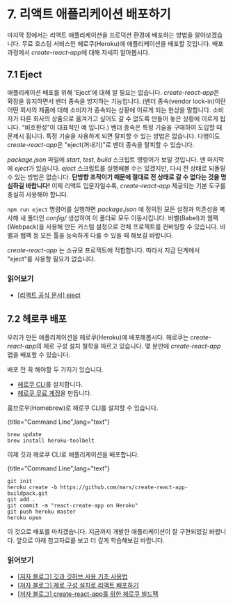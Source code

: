# 7. 리액트 애플리케이션 배포하기
마지막 장에서는 리액트 애플리케이션을 프로덕션 환경에 배포하는 방법을 알아보겠습니다. 무료 호스팅 서비스인 헤로쿠(Heroku)에 애플리케이션을 배포할 것입니다. 배포 과정에서 *create-react-app*에 대해 자세히 알아봅시다.

## 7.1 Eject

애플리케이션 배포를 위해 'Eject'에 대해 알 필요는 없습니다. *create-react-app*은 확장을 유지하면서 벤더 종속을 방지하는 기능입니다. (벤더 종속(vendor lock-in)이란 어떤 회사의 제품에 대해 소비자가 종속되는 상황에 이르게 되는 현상을 말합니다. 소비자가 다른 회사의 상품으로 옮겨가고 싶어도 갈 수 없도록 만들어 놓은 상황에 이르게 됩니다. “비호환성”이 대표적인 예 입니다.)  벤더 종속은 특정 기술을 구매하여 도입할 때 문제시 됩니다. 특정 기술을 사용하게 되면 탈피할 수 있는 방법은 없습니다. 다행이도 *create-react-app*은 "eject(꺼내기)"로 벤더 종속을 탈피할 수 있습니다.

*package.json* 파일에 *start*, *test*, *build* 스크립트 명령어가 보일 것입니다. 맨 마지막에 *eject*가 있습니다. *eject* 스크립트를 실행해볼 수는 있겠지만, 다시 전 상태로 되돌릴 수 있는 방법은 없습니다. **단방향 조작이기 때문에 절대로 전 상태로 갈 수 없다는 것을 명심하길 바랍니다!** 이제 리액트 입문자일수록, *create-react-app* 제공되는 기본 도구를 충실히 사용해야 합니다. 

`npm run eject` 명령어를 실행하면  *package.json* 에 정의된 모든 설정과 의존성을 복사해 새 폴더인 *config/* 생성하여 이 폴더로 모두 이동시킵니다. 바벨(Babel)과 웹팩(Webpack)을 사용해 만든 커스텀 설정으로 전체 프로젝트를 컨버팅할 수 있습니다. 바벨과 웹팩 등 모든 툴을 능숙하게 다룰 수 있을 때 해보길 바랍니다.

*create-react-app* 는 소규모 프로젝트에 적합합니다. 따라서 지금 단계에서 "eject"를 사용할 필요가 없습니다.

### 읽어보기

* [[리액트 공식 문서] eject](https://github.com/facebookincubator/create-react-app#converting-to-a-custom-setup)

## 7.2 헤로쿠 배포

우리가 만든 애플리케이션을 헤로쿠(Heroku)에 배포해봅시다. 헤로쿠는 *create-react-app*의 제로 구성 설치 철학을 따르고 있습니다. 몇 분만에 *create-react-app* 앱을 배포할 수 있습니다. 

배포 전 꼭 해야할 두 가지가 있습니다.

* [헤로쿠 CLI](https://devcenter.heroku.com/articles/heroku-command-line)를 설치합니다.
* [헤로쿠 무료 계정](https://www.heroku.com/)을 만듭니다.


홈브로우(Homebrew)로 헤로쿠 CLI를 설치할 수 있습니다.

{title="Command Line",lang="text"}
~~~~~~~~
brew update
brew install heroku-toolbelt
~~~~~~~~

이제 깃과 헤로쿠 CLI로 애플리케이션을 배포합니다.

{title="Command Line",lang="text"}
~~~~~~~~
git init
heroku create -b https://github.com/mars/create-react-app-buildpack.git
git add .
git commit -m "react-create-app on Heroku"
git push heroku master
heroku open
~~~~~~~~

이 것으로 배포를 마치겠습니다. 지금까지 개발한 애플리케이션이 잘 구현되었길 바랍니다. 앞으로 아래 참고자료를 보고 더 깊게 학습해보길 바랍니다.

### 읽어보기

* [[저자 블로그] 깃과 깃허브 사용 기초 사용법](https://www.robinwieruch.de/git-essential-commands/)
* [[저자 블로그] 제로 구성 설치로 리액트 배포하기](https://blog.heroku.com/deploying-react-with-zero-configuration)
* [[저자 블로그] create-react-app를 위한 헤로쿠 빌드팩](https://github.com/mars/create-react-app-buildpack)

